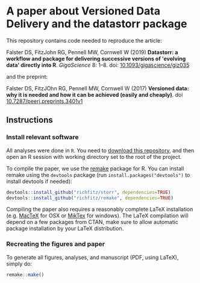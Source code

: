 # A paper about Versioned Data Delivery and the datastorr package

This repository contains code needed to reproduce the article:

Falster DS, FitzJohn RG, Pennell MW, Cornwell W (2019) **Datastorr: a workflow and package for delivering successive versions of 'evolving data' directly into R**. *GigaScience* 8: 1–8. doi: [10.1093/gigascience/giz035]( https://doi.org/10.1093/gigascience/giz035) 

and the preprint: 

Falster DS, FitzJOhn RG, Pennell MW, Cornwell W (2017) **Versioned data: why it is needed and how it can be achieved (easily and cheaply)**. doi [10.7287/peerj.preprints.3401v1](http://doi.org/10.7287/peerj.preprints.3401v1)


## Instructions

### Install relevant software

All analyses were done in `R`. You need to [download this repository](https://github.com/traitecoevo/data_versioning/archive/master.zip), and then open an R session with working directory set to the root of the project.

To compile the paper, we use the [remake](https://github.com/richfitz/remake) package for R. You can install remake using the `devtools` package (run `install.packages("devtools")` to install devtools if needed):

```r
devtools::install_github("richfitz/storr", dependencies=TRUE)
devtools::install_github("richfitz/remake", dependencies=TRUE)
```

Compiling the paper also requires a reasonably complete LaTeX installation (e.g. [MacTeX](https://tug.org/mactex/) for OSX or [MikTex](http://miktex.org/) for windows). The LaTeX compilation will depend on a few packages from CTAN, make sure to allow automatic package installation by your LaTeX distribution.

### Recreating the figures and paper

To generate all figures, analyses, and manuscript (PDF, using LaTeX), simply do:

```r
remake::make()
```

